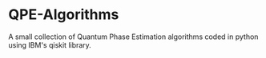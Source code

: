 # QPE-Algorithms
A small collection of Quantum Phase Estimation algorithms coded in python using IBM's qiskit library.
